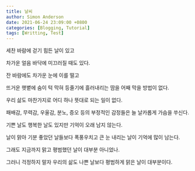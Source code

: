 ```yaml
---
title: 날씨
author: Simon Anderson
date: 2021-06-24 23:09:00 +0800
categories: [Blogging, Tutorial]
tags: [Writting, Test]
---
```




세찬 바람에 걷기 힘든 날이 있고

차가운 얼음 바닥에 미끄러질 때도 있다.

잔 바람에도 차가운 눈에 이를 떨고

뜨거운 햇볕에 숨이 턱 막혀 등줄기에 흘러내리는 땀을 어째 막을 방법이 없다.



우리 삶도 마찬가지로 어디 하나 뜻대로 되는 일이 없다.

패배감, 무력감, 우울감, 분노, 증오 등의 부정적인 감정들은 늘 날카롭게 가슴을 쑤신다.

기쁜 날도 행복한 날도 있지만 기억이 오래 남지 않는다.



날이 맑아 기분 좋았던 날들보다 폭풍우치고 큰 눈 내리는 날이 기억에 많이 남는다.

그래도 지금까지 맑고 평범했던 날이 대부분 아니었나.

그러니 걱정하지 말자 우리의 삶도 나쁜 날보다 평범하게 맑은 날이 대부분이다.

